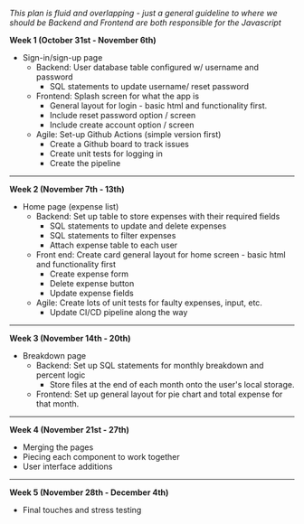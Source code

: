 *This plan is fluid and overlapping - just a general guideline to where we should be*
*Backend and Frontend are both responsible for the Javascript*

**Week 1 (October 31st - November 6th)**
- Sign-in/sign-up page
  - Backend: User database table configured w/ username and password
    - SQL statements to update username/ reset password
  - Frontend: Splash screen for what the app is
    - General layout for login - basic html and functionality first. 
    - Include reset password option / screen
    - Include create account option /  screen
  - Agile: Set-up Github Actions (simple version first) 
    - Create a Github board to track issues
    - Create unit tests for logging in 
    - Create the pipeline
---
**Week 2 (November 7th - 13th)**
- Home page (expense list)
  - Backend: Set up table to store expenses with their required fields
    - SQL statements to update and delete expenses
    - SQL statements to filter expenses
    - Attach expense table to each user
  - Front end: Create card general layout for home screen - basic html and functionality first
    - Create expense form
    - Delete expense button
    - Update expense fields
  - Agile: Create lots of unit tests for faulty expenses, input, etc. 
    - Update CI/CD pipeline along the way 
---
**Week 3 (November 14th - 20th)**
- Breakdown page
  - Backend: Set up SQL statements for monthly breakdown and percent logic
    - Store files at the end of each month onto the user's local storage. 
  - Frontend: Set up general layout for pie chart and total expense for that month. 
---  
**Week 4 (November 21st - 27th)**
- Merging the pages
- Piecing each component to work together
- User interface additions
---
**Week 5 (November 28th - December 4th)**
- Final touches and stress testing

